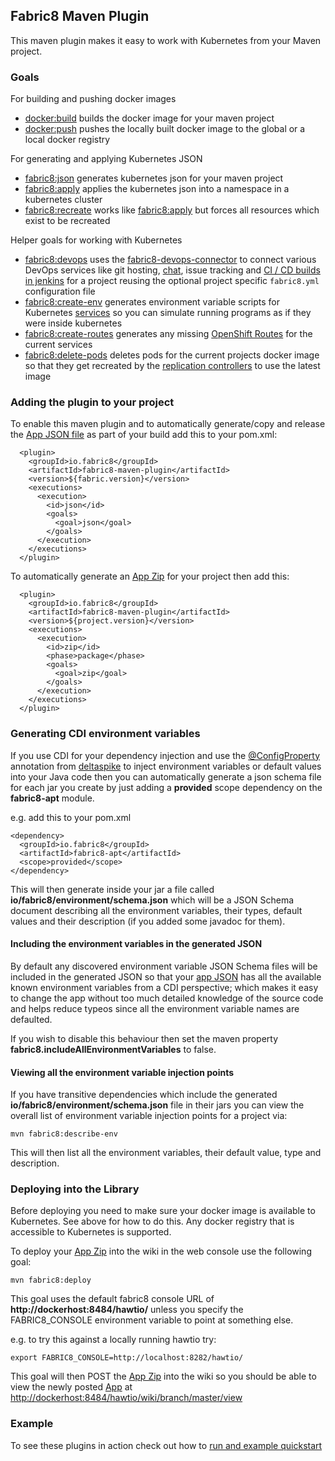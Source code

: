 ## Fabric8 Maven Plugin

This maven plugin makes it easy to work with Kubernetes from your Maven project.

### Goals

For building and pushing docker images

* [docker:build](mavenDockerBuild.html) builds the docker image for your maven project
* [docker:push](mavenDockerPush.html) pushes the locally built docker image to the global or a local docker registry

For generating and applying Kubernetes JSON

* [fabric8:json](mavenFabric8Json.html) generates kubernetes json for your maven project
* [fabric8:apply](mavenFabric8Apply.html) applies the kubernetes json into a namespace in a kubernetes cluster
* [fabric8:recreate](mavenFabric8DRecreate.html) works like [fabric8:apply](mavenFabric8Apply.html) but forces all resources which exist to be recreated

Helper goals for working with Kubernetes 

* [fabric8:devops](mavenFabric8DevOps.html) uses the [fabric8-devops-connector](https://github.com/fabric8io/fabric8/tree/master/components/fabric8-devops-connector) to connect various DevOps services like git hosting, [chat](chat.html), issue tracking and [CI / CD builds in jenkins](cdelivery.html) for a project reusing the optional project specific `fabric8.yml` configuration file
* [fabric8:create-env](mavenFabric8CreateEnv.html) generates environment variable scripts for Kubernetes [services](services.html) so you can simulate running programs as if they were inside kubernetes
* [fabric8:create-routes](mavenFabric8CreateRoutes.html) generates any missing [OpenShift Routes](http://docs.openshift.org/latest/admin_guide/router.html) for the current services 
* [fabric8:delete-pods](mavenFabric8DeletePods.html) deletes pods for the current projects docker image so that they get recreated by the [replication controllers](replicationControllers.html) to use the latest image

### Adding the plugin to your project

To enable this maven plugin and to automatically generate/copy and release the [App JSON file](apps.html) as part of your build add this to your pom.xml:

      <plugin>
        <groupId>io.fabric8</groupId>
        <artifactId>fabric8-maven-plugin</artifactId>
        <version>${fabric.version}</version>
        <executions>
          <execution>
            <id>json</id>
            <goals>
              <goal>json</goal>
            </goals>
          </execution>
        </executions>
      </plugin>

To automatically generate an [App Zip](appzip.html) for your project then add this:

      <plugin>
        <groupId>io.fabric8</groupId>
        <artifactId>fabric8-maven-plugin</artifactId>
        <version>${project.version}</version>
        <executions>
          <execution>
            <id>zip</id>
            <phase>package</phase>
            <goals>
              <goal>zip</goal>
            </goals>
          </execution>
        </executions>
      </plugin>


### Generating CDI environment variables

If you use CDI for your dependency injection and use the [@ConfigProperty](http://deltaspike.apache.org/documentation/configuration.html) annotation from [deltaspike](http://deltaspike.apache.org/) to inject environment variables or default values into your Java code then you can automatically generate a json schema file for each jar you create by just adding a **provided** scope dependency on the **fabric8-apt** module.

e.g. add this to your pom.xml

    <dependency>
      <groupId>io.fabric8</groupId>
      <artifactId>fabric8-apt</artifactId>
      <scope>provided</scope>
    </dependency>

This will then generate inside your jar a file called **io/fabric8/environment/schema.json** which will be a JSON Schema document describing all the environment variables, their types, default values and their description (if you added some javadoc for them).

#### Including the environment variables in the generated JSON

By default any discovered environment variable JSON Schema files will be included in the generated JSON so that your [app JSON](apps.html) has all the available known environment variables from a CDI perspective; which makes it easy to change the app without too much detailed knowledge of the source code and helps reduce typeos since all the environment variable names are defaulted.

If you wish to disable this behaviour then set the maven property **fabric8.includeAllEnvironmentVariables** to false.

#### Viewing all the environment variable injection points

If you have transitive dependencies which include the generated **io/fabric8/environment/schema.json** file in their jars you can view the overall list of environment variable injection points for a project via:

    mvn fabric8:describe-env

This will then list all the environment variables, their default value, type and description.


### Deploying into the Library

Before deploying you need to make sure your docker image is available to Kubernetes. See above for how to do this. Any docker registry that is accessible to Kubernetes is supported.

To deploy your [App Zip](appzip.html) into the wiki in the web console use the following goal:

    mvn fabric8:deploy

This goal uses the default fabric8 console URL of **http://dockerhost:8484/hawtio/** unless you specify the FABRIC8_CONSOLE environment variable to point at something else.

e.g. to try this against a locally running hawtio try:

    export FABRIC8_CONSOLE=http://localhost:8282/hawtio/


This goal will then POST the [App Zip](appzip.html) into the wiki so you should be able to view the newly posted [App](apps.html) at [http://dockerhost:8484/hawtio/wiki/branch/master/view](http://dockerhost:8484/hawtio/wiki/branch/master/view)

### Example

To see these plugins in action check out how to [run and example quickstart](getStarted/example.html)



